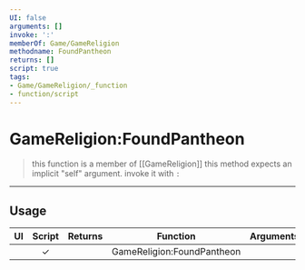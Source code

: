 ```yaml
---
UI: false
arguments: []
invoke: ':'
memberOf: Game/GameReligion
methodname: FoundPantheon
returns: []
script: true
tags:
- Game/GameReligion/_function
- function/script
---
```

# GameReligion:FoundPantheon
> this function is a member of [[GameReligion]]
> this method expects an implicit "self" argument. invoke it with `:`
-----
## Usage
|  UI | Script | Returns | Function | Arguments |
|:---:|:------:|-------:|:--------:|:---------|
| |✓||GameReligion:FoundPantheon||
